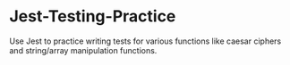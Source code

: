 # Jest-Testing-Practice
Use Jest to practice writing tests for various functions like caesar ciphers and string/array manipulation functions. 
